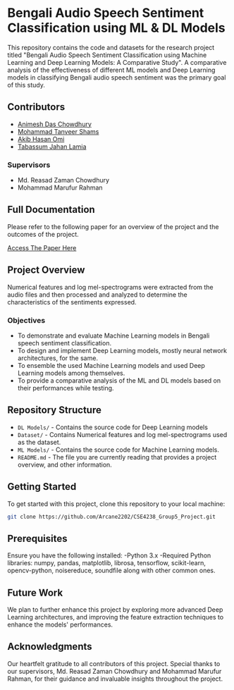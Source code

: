 # Bengali Audio Speech Sentiment Classification using ML & DL Models

This repository contains the code and datasets for the research project titled "Bengali Audio Speech Sentiment Classification using Machine Learning and Deep Learning Models: A Comparative Study". A comparative analysis of the effectiveness of different ML models and Deep Learning models in classifying Bengali audio speech sentiment was the primary goal of this study.

## Contributors
- [Animesh Das Chowdhury](https://github.com/T1RTHO)
- [Mohammad Tanveer Shams](https://github.com/Arcane2202)
- [Akib Hasan Omi](https://github.com/MDAkibHasan)
- [Tabassum Jahan Lamia](https://github.com/TabassumJahanLamia)

### Supervisors
- Md. Reasad Zaman Chowdhury
- Mohammad Marufur Rahman

## Full Documentation

Please refer to the following paper for an overview of the project and the outcomes of the project.

[Access The Paper Here](https://www.overleaf.com/read/tvjkxwwvnjhz#4c05e4)


## Project Overview

Numerical features and log mel-spectrograms were extracted from the audio files and then processed and analyzed to determine the characteristics of the sentiments expressed.

### Objectives
- To demonstrate and evaluate Machine Learning models in Bengali speech sentiment classification.
- To design and implement Deep Learning models, mostly neural network architectures, for the same.
- To ensemble the used Machine Learning models and used Deep Learning models among themselves.
- To provide a comparative analysis of the ML and DL models based on their performances while testing.

## Repository Structure

- `DL Models/` - Contains the source code for Deep Learning models
- `Dataset/` - Contains Numerical features and log mel-spectrograms used as the dataset.
- `ML Models/` - Contains the source code for Machine Learning models.
- `README.md` - The file you are currently reading that provides a project overview, and other information.

## Getting Started

To get started with this project, clone this repository to your local machine:

```bash
git clone https://github.com/Arcane2202/CSE4238_Group5_Project.git
```

## Prerequisites
Ensure you have the following installed:
-Python 3.x
-Required Python libraries: numpy, pandas, matplotlib, librosa, tensorflow, scikit-learn, opencv-python, noisereduce, soundfile along with other common ones.

## Future Work
We plan to further enhance this project by exploring more advanced Deep Learning architectures, and improving the feature extraction techniques to enhance the models' performances.

## Acknowledgments
Our heartfelt gratitude to all contributors of this project.
Special thanks to our supervisors, Md. Reasad Zaman Chowdhury and Mohammad Marufur Rahman, for their guidance and invaluable insights throughout the project.
